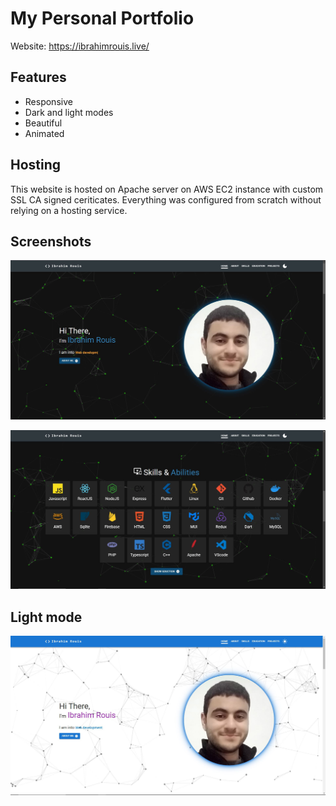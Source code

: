 # My Personal Portfolio

Website: https://ibrahimrouis.live/

## Features

- Responsive
- Dark and light modes
- Beautiful
- Animated

## Hosting

This website is hosted on Apache server on AWS EC2 instance with custom SSL CA signed ceriticates. Everything was configured from scratch without relying on a hosting service.

## Screenshots

![Header Section](screenshots/sc1.JPG)

![Skills Section](screenshots/sc3.JPG)

## Light mode

![Header Section light mode](screenshots/sc4.JPG)
